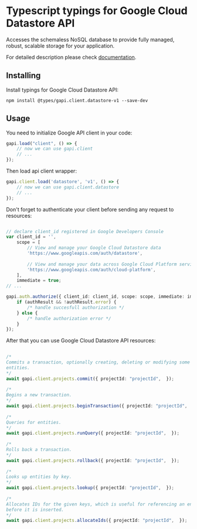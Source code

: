 # Typescript typings for Google Cloud Datastore API
Accesses the schemaless NoSQL database to provide fully managed, robust, scalable storage for your application.

For detailed description please check [documentation](https://cloud.google.com/datastore/).

## Installing

Install typings for Google Cloud Datastore API:
```
npm install @types/gapi.client.datastore-v1 --save-dev
```

## Usage

You need to initialize Google API client in your code:
```typescript
gapi.load("client", () => { 
    // now we can use gapi.client
    // ... 
});
```

Then load api client wrapper:
```typescript
gapi.client.load('datastore', 'v1', () => {
    // now we can use gapi.client.datastore
    // ... 
});
```

Don't forget to authenticate your client before sending any request to resources:
```typescript

// declare client_id registered in Google Developers Console
var client_id = '',
    scope = [     
        // View and manage your Google Cloud Datastore data
        'https://www.googleapis.com/auth/datastore',
    
        // View and manage your data across Google Cloud Platform services
        'https://www.googleapis.com/auth/cloud-platform',
    ],
    immediate = true;
// ...

gapi.auth.authorize({ client_id: client_id, scope: scope, immediate: immediate }, authResult => {
    if (authResult && !authResult.error) {
        /* handle succesfull authorization */
    } else {
        /* handle authorization error */
    }
});            
```

After that you can use Google Cloud Datastore API resources:

```typescript 
    
/* 
Commits a transaction, optionally creating, deleting or modifying some
entities.  
*/
await gapi.client.projects.commit({ projectId: "projectId",  }); 
    
/* 
Begins a new transaction.  
*/
await gapi.client.projects.beginTransaction({ projectId: "projectId",  }); 
    
/* 
Queries for entities.  
*/
await gapi.client.projects.runQuery({ projectId: "projectId",  }); 
    
/* 
Rolls back a transaction.  
*/
await gapi.client.projects.rollback({ projectId: "projectId",  }); 
    
/* 
Looks up entities by key.  
*/
await gapi.client.projects.lookup({ projectId: "projectId",  }); 
    
/* 
Allocates IDs for the given keys, which is useful for referencing an entity
before it is inserted.  
*/
await gapi.client.projects.allocateIds({ projectId: "projectId",  });
```